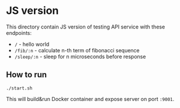 # JS version
This directory contain JS version of testing API service with these endpoints:
* ```/``` - hello world 
* ```/fib/:n``` - calculate n-th term of fibonacci sequence
* ```/sleep/:n``` - sleep for n microseconds before response

## How to run
```
./start.sh
```
This will build&run Docker container and expose server on port ```:9001```.